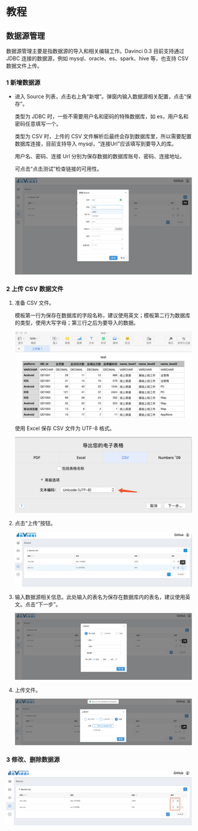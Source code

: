 # 教程

## 数据源管理

数据源管理主要是指数据源的导入和相关编辑工作。Davinci 0.3 目前支持通过 JDBC 连接的数据源，例如 mysql、oracle、es、spark、hive 等，也支持 CSV 数据文件上传。

### 1 新增数据源

- 进入 Source 列表，点击右上角“新增”。弹窗内输入数据源相关配置，点击“保存”。

  类型为 JDBC 时，一些不需要用户名和密码的特殊数据库，如 es，用户名和密码任意填写一个。

  类型为 CSV 时，上传的 CSV 文件解析后最终会存到数据库里，所以需要配置数据库连接，目前支持导入 mysql，“连接Url”应该填写到要导入的库。

  用户名、密码、连接 Url 分别为保存数据的数据库账号、密码、连接地址。

  可点击“点击测试”检查链接的可用性。

  ![source_add](./img/source_add.png)

### 2 上传 CSV 数据文件

1. 准备 CSV 文件。

   模板第一行为保存在数据库的字段名称，建议使用英文；模板第二行为数据库的类型，使用大写字母；第三行之后为要导入的数据。

   ![source_edit_csv2](./img/source_edit_csv2.jpg)

   使用 Excel 保存 CSV 文件为 UTF-8 格式。

   ![source_edit_csv1](./img/source_edit_csv1.jpg)

2. 点击“上传”按钮。

   ![source_list_csv_btn](./img/source_list_csv_btn.png)

3. 输入数据源相关信息。此处输入的表名为保存在数据库内的表名，建议使用英文。点击“下一步”。

   ![source_upload_csv_first](./img/source_upload_csv_first.png)

4. 上传文件。

   ![source_upload_csv_second](./img/source_upload_csv_second.png)

### 3 修改、删除数据源

![source_edit_delete](./img/source_edit_delete.jpg)